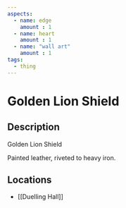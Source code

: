 ```yaml
---
aspects: 
  - name: edge
    amount : 1
  - name: heart
    amount : 1
  - name: "wall art"
    amount : 1
tags:
  - thing
---
```


# Golden Lion Shield

## Description
Golden Lion Shield

Painted leather, riveted to heavy iron.
## Locations
- [[Duelling Hall]]